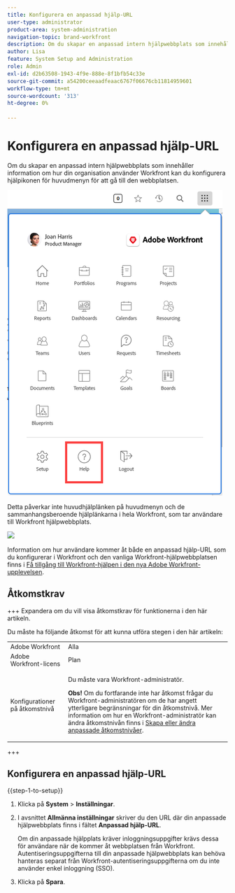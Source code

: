 ```yaml
---
title: Konfigurera en anpassad hjälp-URL
user-type: administrator
product-area: system-administration
navigation-topic: brand-workfront
description: Om du skapar en anpassad intern hjälpwebbplats som innehåller information om hur din organisation använder Workfront kan du konfigurera hjälpikonen för huvudmenyn för att gå till den webbplatsen. Detta påverkar inte huvudhjälplänken på huvudmenyn och de sammanhangsberoende hjälplänkarna i hela Workfront, som tar användare till Workfront hjälpwebbplats.
author: Lisa
feature: System Setup and Administration
role: Admin
exl-id: d2b63508-1943-4f9e-888e-8f1bfb54c33e
source-git-commit: a54200ceeaadfeaac6767f06676cb11814959601
workflow-type: tm+mt
source-wordcount: '313'
ht-degree: 0%

---
```


# Konfigurera en anpassad hjälp-URL

Om du skapar en anpassad intern hjälpwebbplats som innehåller information om hur din organisation använder Workfront kan du konfigurera hjälpikonen för huvudmenyn för att gå till den webbplatsen.

![](assets/custom-help-button.png)

Detta påverkar inte huvudhjälplänken på huvudmenyn och de sammanhangsberoende hjälplänkarna i hela Workfront, som tar användare till Workfront hjälpwebbplats.

![](assets/custom-help-url.png)

Information om hur användare kommer åt både en anpassad hjälp-URL som du konfigurerar i Workfront och den vanliga Workfront-hjälpwebbplatsen finns i [Få tillgång till Workfront-hjälpen i den nya Adobe Workfront-upplevelsen](/help/quicksilver/workfront-basics/navigate-workfront/workfront-navigation/access-workfront-help.md).

## Åtkomstkrav

+++ Expandera om du vill visa åtkomstkrav för funktionerna i den här artikeln.

Du måste ha följande åtkomst för att kunna utföra stegen i den här artikeln:

<table style="table-layout:auto"> 
 <col> 
 <col> 
 <tbody> 
  <tr> 
   <td role="rowheader">Adobe Workfront</td> 
   <td>Alla</td> 
  </tr> 
  <tr> 
   <td role="rowheader">Adobe Workfront-licens</td> 
   <td>Plan</td> 
  </tr> 
  <tr> 
   <td role="rowheader">Konfigurationer på åtkomstnivå</td> 
   <td> <p>Du måste vara Workfront-administratör.</p> <p><b>Obs!</b> Om du fortfarande inte har åtkomst frågar du Workfront-administratören om de har angett ytterligare begränsningar för din åtkomstnivå. Mer information om hur en Workfront-administratör kan ändra åtkomstnivån finns i <a href="../../../administration-and-setup/add-users/configure-and-grant-access/create-modify-access-levels.md" class="MCXref xref">Skapa eller ändra anpassade åtkomstnivåer</a>.</p> </td> 
  </tr> 
 </tbody> 
</table>

+++

## Konfigurera en anpassad hjälp-URL

{{step-1-to-setup}}

1. Klicka på **System** > **Inställningar**.
1. I avsnittet **Allmänna inställningar** skriver du den URL där din anpassade hjälpwebbplats finns i fältet **Anpassad hjälp-URL**.

   Om din anpassade hjälpplats kräver inloggningsuppgifter krävs dessa för användare när de kommer åt webbplatsen från Workfront. Autentiseringsuppgifterna till din anpassade hjälpwebbplats kan behöva hanteras separat från Workfront-autentiseringsuppgifterna om du inte använder enkel inloggning (SSO).

1. Klicka på **Spara**.
